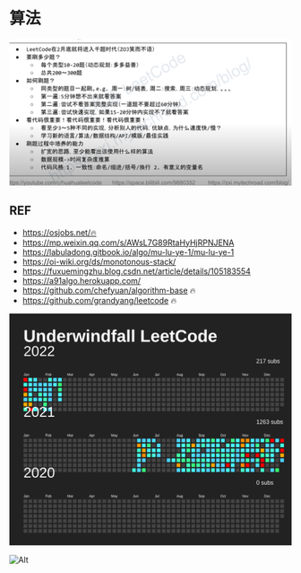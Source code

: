 # 算法
![](note.png)


## REF
- https://osjobs.net/🔥
- https://mp.weixin.qq.com/s/AWsL7G89RtaHyHjRPNJENA
- https://labuladong.gitbook.io/algo/mu-lu-ye-1/mu-lu-ye-1 
- https://oi-wiki.org/ds/monotonous-stack/
- https://fuxuemingzhu.blog.csdn.net/article/details/105183554
- https://a91algo.herokuapp.com/
- https://github.com/chefyuan/algorithm-base 🔥
- https://github.com/grandyang/leetcode 🔥


![](https://raw.githubusercontent.com/underwindfall/GitHubPoster/main/examples/leetcode.svg)

![Alt](https://repobeats.axiom.co/api/embed/9909ea5ee8739c3ad2d0ec4c20a9735179e5bd26.svg "Repobeats analytics image")